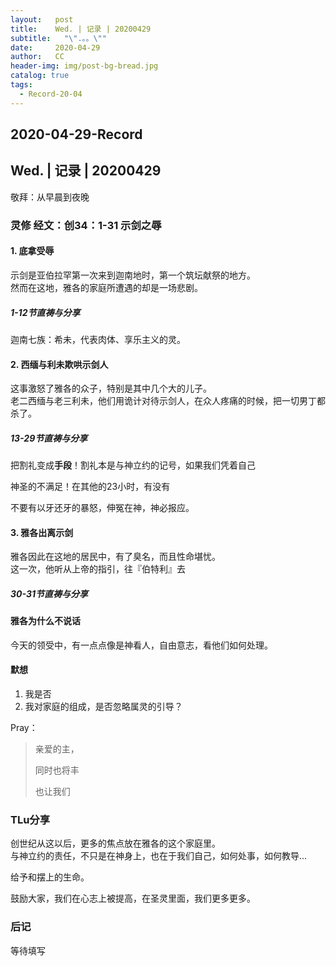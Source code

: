 ```yaml
---
layout:   post
title:    Wed. | 记录 | 20200429
subtitle:   "\".。。\""
date:     2020-04-29
author:   CC
header-img: img/post-bg-bread.jpg
catalog: true
tags:
  - Record-20-04
---
```


## 2020-04-29-Record

## Wed. | 记录 | 20200429

敬拜：从早晨到夜晚

### 灵修 经文：创34：1-31 示剑之辱

#### 1. 底拿受辱

示剑是亚伯拉罕第一次来到迦南地时，第一个筑坛献祭的地方。  
然而在这地，雅各的家庭所遭遇的却是一场悲剧。  

##### 1-12节直祷与分享

迦南七族：希未，代表肉体、享乐主义的灵。

#### 2. 西缅与利未欺哄示剑人

这事激怒了雅各的众子，特别是其中几个大的儿子。  
老二西缅与老三利未，他们用诡计对待示剑人，在众人疼痛的时候，把一切男丁都杀了。  

##### 13-29节直祷与分享

把割礼变成**手段**！割礼本是与神立约的记号，如果我们凭着自己

神圣的不满足！在其他的23小时，有没有

不要有以牙还牙的暴怒，伸冤在神，神必报应。

#### 3. 雅各出离示剑

雅各因此在这地的居民中，有了臭名，而且性命堪忧。  
这一次，他听从上帝的指引，往『伯特利』去

##### 30-31节直祷与分享



#### 雅各为什么不说话

今天的领受中，有一点点像是神看人，自由意志，看他们如何处理。

#### 默想

1. 我是否
2. 我对家庭的组成，是否忽略属灵的引导？

Pray：

> 亲爱的主，
>
> 同时也将丰
>
> 也让我们

### TLu分享

创世纪从这以后，更多的焦点放在雅各的这个家庭里。  
与神立约的责任，不只是在神身上，也在于我们自己，如何处事，如何教导...

给予和摆上的生命。

鼓励大家，我们在心志上被提高，在圣灵里面，我们更多更多。

### 后记

等待填写
